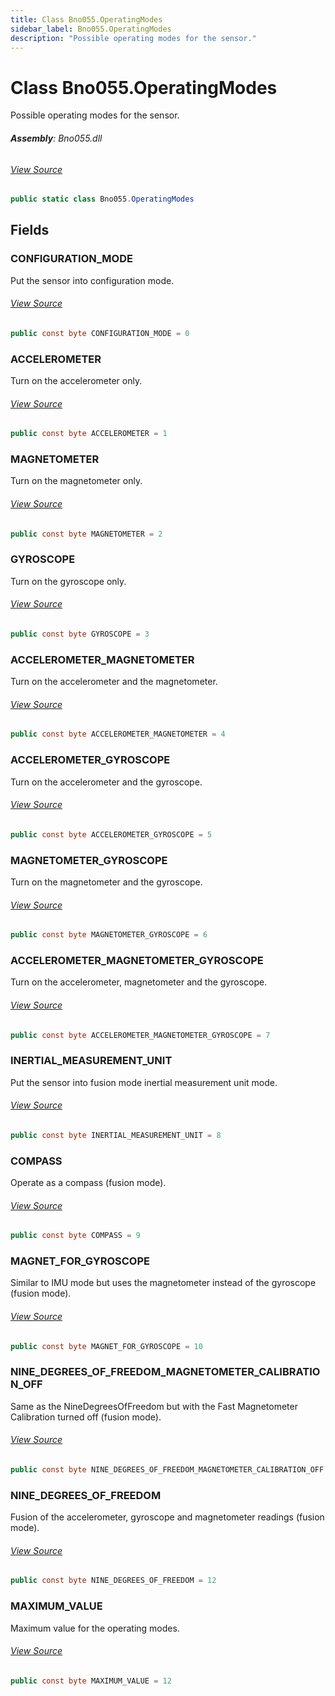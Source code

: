 ```yaml
---
title: Class Bno055.OperatingModes
sidebar_label: Bno055.OperatingModes
description: "Possible operating modes for the sensor."
---
```

# Class Bno055.OperatingModes
Possible operating modes for the sensor.

###### **Assembly**: Bno055.dll
###### [View Source](https://github.com/WildernessLabs/Meadow.Foundation.git/blob/develop/Source/Meadow.Foundation.Peripherals/Sensors.Motion.Bno055/Driver/Bno055.OperatingModes.cs#L8)
```csharp title="Declaration"
public static class Bno055.OperatingModes
```
## Fields
### CONFIGURATION_MODE
Put the sensor into configuration mode.
###### [View Source](https://github.com/WildernessLabs/Meadow.Foundation.git/blob/develop/Source/Meadow.Foundation.Peripherals/Sensors.Motion.Bno055/Driver/Bno055.OperatingModes.cs#L13)
```csharp title="Declaration"
public const byte CONFIGURATION_MODE = 0
```
### ACCELEROMETER
Turn on the accelerometer only.
###### [View Source](https://github.com/WildernessLabs/Meadow.Foundation.git/blob/develop/Source/Meadow.Foundation.Peripherals/Sensors.Motion.Bno055/Driver/Bno055.OperatingModes.cs#L18)
```csharp title="Declaration"
public const byte ACCELEROMETER = 1
```
### MAGNETOMETER
Turn on the magnetometer only.
###### [View Source](https://github.com/WildernessLabs/Meadow.Foundation.git/blob/develop/Source/Meadow.Foundation.Peripherals/Sensors.Motion.Bno055/Driver/Bno055.OperatingModes.cs#L23)
```csharp title="Declaration"
public const byte MAGNETOMETER = 2
```
### GYROSCOPE
Turn on the gyroscope only.
###### [View Source](https://github.com/WildernessLabs/Meadow.Foundation.git/blob/develop/Source/Meadow.Foundation.Peripherals/Sensors.Motion.Bno055/Driver/Bno055.OperatingModes.cs#L28)
```csharp title="Declaration"
public const byte GYROSCOPE = 3
```
### ACCELEROMETER_MAGNETOMETER
Turn on the accelerometer and the magnetometer.
###### [View Source](https://github.com/WildernessLabs/Meadow.Foundation.git/blob/develop/Source/Meadow.Foundation.Peripherals/Sensors.Motion.Bno055/Driver/Bno055.OperatingModes.cs#L33)
```csharp title="Declaration"
public const byte ACCELEROMETER_MAGNETOMETER = 4
```
### ACCELEROMETER_GYROSCOPE
Turn on the accelerometer and the gyroscope.
###### [View Source](https://github.com/WildernessLabs/Meadow.Foundation.git/blob/develop/Source/Meadow.Foundation.Peripherals/Sensors.Motion.Bno055/Driver/Bno055.OperatingModes.cs#L38)
```csharp title="Declaration"
public const byte ACCELEROMETER_GYROSCOPE = 5
```
### MAGNETOMETER_GYROSCOPE
Turn on the magnetometer and the gyroscope.
###### [View Source](https://github.com/WildernessLabs/Meadow.Foundation.git/blob/develop/Source/Meadow.Foundation.Peripherals/Sensors.Motion.Bno055/Driver/Bno055.OperatingModes.cs#L43)
```csharp title="Declaration"
public const byte MAGNETOMETER_GYROSCOPE = 6
```
### ACCELEROMETER_MAGNETOMETER_GYROSCOPE
Turn on the accelerometer, magnetometer and the gyroscope.
###### [View Source](https://github.com/WildernessLabs/Meadow.Foundation.git/blob/develop/Source/Meadow.Foundation.Peripherals/Sensors.Motion.Bno055/Driver/Bno055.OperatingModes.cs#L48)
```csharp title="Declaration"
public const byte ACCELEROMETER_MAGNETOMETER_GYROSCOPE = 7
```
### INERTIAL_MEASUREMENT_UNIT
Put the sensor into fusion mode inertial measurement unit mode.
###### [View Source](https://github.com/WildernessLabs/Meadow.Foundation.git/blob/develop/Source/Meadow.Foundation.Peripherals/Sensors.Motion.Bno055/Driver/Bno055.OperatingModes.cs#L53)
```csharp title="Declaration"
public const byte INERTIAL_MEASUREMENT_UNIT = 8
```
### COMPASS
Operate as a compass (fusion mode).
###### [View Source](https://github.com/WildernessLabs/Meadow.Foundation.git/blob/develop/Source/Meadow.Foundation.Peripherals/Sensors.Motion.Bno055/Driver/Bno055.OperatingModes.cs#L58)
```csharp title="Declaration"
public const byte COMPASS = 9
```
### MAGNET_FOR_GYROSCOPE
Similar to IMU mode but uses the magnetometer instead of the gyroscope (fusion mode).
###### [View Source](https://github.com/WildernessLabs/Meadow.Foundation.git/blob/develop/Source/Meadow.Foundation.Peripherals/Sensors.Motion.Bno055/Driver/Bno055.OperatingModes.cs#L63)
```csharp title="Declaration"
public const byte MAGNET_FOR_GYROSCOPE = 10
```
### NINE_DEGREES_OF_FREEDOM_MAGNETOMETER_CALIBRATION_OFF
Same as the NineDegreesOfFreedom but with the Fast Magnetometer Calibration turned off (fusion mode).
###### [View Source](https://github.com/WildernessLabs/Meadow.Foundation.git/blob/develop/Source/Meadow.Foundation.Peripherals/Sensors.Motion.Bno055/Driver/Bno055.OperatingModes.cs#L68)
```csharp title="Declaration"
public const byte NINE_DEGREES_OF_FREEDOM_MAGNETOMETER_CALIBRATION_OFF = 11
```
### NINE_DEGREES_OF_FREEDOM
Fusion of the accelerometer, gyroscope and magnetometer readings (fusion mode).
###### [View Source](https://github.com/WildernessLabs/Meadow.Foundation.git/blob/develop/Source/Meadow.Foundation.Peripherals/Sensors.Motion.Bno055/Driver/Bno055.OperatingModes.cs#L73)
```csharp title="Declaration"
public const byte NINE_DEGREES_OF_FREEDOM = 12
```
### MAXIMUM_VALUE
Maximum value for the operating modes.
###### [View Source](https://github.com/WildernessLabs/Meadow.Foundation.git/blob/develop/Source/Meadow.Foundation.Peripherals/Sensors.Motion.Bno055/Driver/Bno055.OperatingModes.cs#L78)
```csharp title="Declaration"
public const byte MAXIMUM_VALUE = 12
```
